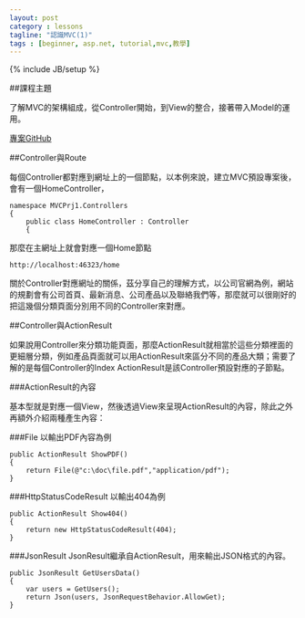```yaml
---
layout: post
category : lessons
tagline: "認識MVC(1)"
tags : [beginner, asp.net, tutorial,mvc,教學]
---
```


{% include JB/setup %}

##課程主題

了解MVC的架構組成，從Controller開始，到View的整合，接著帶入Model的運用。

[專案GitHub](https://github.com/hahalin/mvc_tutorial)

##Controller與Route

每個Controller都對應到網址上的一個節點，以本例來說，建立MVC預設專案後，會有一個HomeController，

    namespace MVCPrj1.Controllers
    {
        public class HomeController : Controller
        {

那麼在主網址上就會對應一個Home節點

    http://localhost:46323/home

關於Controller對應網址的關係，茲分享自己的理解方式，以公司官網為例，網站的規劃會有公司首頁、最新消息、公司產品以及聯絡我們等，那麼就可以很剛好的把這幾個分類頁面分別用不同的Controller來對應。

##Controller與ActionResult

如果說用Controller來分類功能頁面，那麼ActionResult就相當於這些分類裡面的更細層分類，例如產品頁面就可以用ActionResult來區分不同的產品大類；需要了解的是每個Controller的Index ActionResult是該Controller預設對應的子節點。

###ActionResult的內容

基本型就是對應一個View，然後透過View來呈現ActionResult的內容，除此之外再額外介紹兩種產生內容：

###File 
以輸出PDF內容為例

    public ActionResult ShowPDF()
    {
        return File(@"c:\doc\file.pdf","application/pdf");    
    }

###HttpStatusCodeResult
以輸出404為例    
    
    public ActionResult Show404()
    {
        return new HttpStatusCodeResult(404);
    }

###JsonResult 
JsonResult繼承自ActionResult，用來輸出JSON格式的內容。

    public JsonResult GetUsersData()
    {
        var users = GetUsers();
        return Json(users, JsonRequestBehavior.AllowGet);
    }  

<script type="text/javascript" src="http://zh.forvo.com/_ext/ext-prons.js?id=3385683"></script>